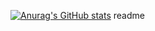 [![Anurag's GitHub stats](https://github-readme-stats.vercel.app/api?username=hahalila)](https://github.com/anuraghazra/github-readme-stats) readme
